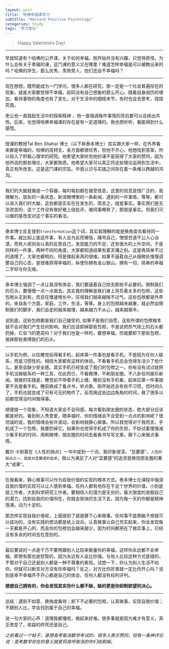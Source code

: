 ```yaml
---
layout: post
title: '哈佛幸福课学习'
subtitle: "Harvard Positive Psychology"
categories: Study
tags: '学习笔记'
---
```


> Happy Valentine’s Day!

------

早就知道有个哈佛的公开课，关于如何幸福。刚开始并没有兴趣，只觉得奇怪，为什么会有关于幸福的课，这门课的意义又在哪里？难道怎样幸福是可以被教出来的吗？哈佛的学生，那么优秀，羡煞旁人，他们还会不幸福吗？

------

现在想想，既然能成为一门学问，很多人都在研究，那一定是一个社会普遍存在的现象，就是大家都觉得不幸福，起码没有自己想象的那么开心。随着自身阅历的增加，看待事物的角度也有了变化，对于生活中的细枝末节，有时也会去思考，探探究竟。 

老公也一直鼓励生活中的探索精神 ，他一直强调每件事情的背后都可以总结出共性。后来，也觉得哈佛幸福课的存在是有一定道理的。我也想听听，看能得到什么感悟。

------


授课的教授Tal Ben Shahar 博士（以下称泰本博士）其实跟大家一样，在外界看来都是幸福的，哈佛的高材生，各方面都很优秀，但他不开心，他想找到答案，所以投入了积极心理学的研究。他希望大家听完他的课不是获得了大家的赞同，因为他所说的那些理论，大家都熟悉。他希望大家可以真正将这些理论运用到生活中，真正有所改变。这是这门课的宗旨。毕竟认识与实践之间存在着一条难以跨越的鸿沟。

-------

我们的大脑就像是一个容器，每时每刻都在接受信息，这里的信息是很广泛的，我理解为，朋友的一条状态，新浪微博里的一条新闻，遇到的一件事情，等等，都可以进入我们的大脑，这些都是实实在在发生的，简言之，就是事实。事实我们是无法改变的，这个工作没有做好被上级批评，被同事嘲笑了，那就是事实。但我们可以做的是改变对这个事实的看法。

------------

泰本博士反复提到```transformation```这个词，其实我理解的就是换角度去看待同一件事。就比如上面这件事，有人会为此而懊恼，痛骂自己，憎恨世道不公人心淡漠，而有人呢则会认真的反思自己，发现能力的不足，还有很大的上升空间。于是同样的一件事，两种不同的角度，大家都知道结果有着天壤之别。这是再简单不过的道理了，大家也都明白，但是做起来真的很难。如果不逼着自己从细微处慢慢调整自己的心态，是很难获得幸福的，纵使你拥有金山银山，拥有一切，简单的幸福二字却与你无缘。

------------


泰本博士强调了一点让我深有体会，我们要逼着自己除去那些不必要的。限制我们的石头，要慢慢一点一点凿去。其实我的理解是我们身上背负着太多的包袱，这些包袱从无到有，而且在慢速增长中，压得我们越来越喘不过气。这些包袱都是外界的，来自各个方面，家庭，工作，生活，等等。身上的包袱越来越重，就必然会限制我们的脚步，我们会走的越来越慢，越来越力不从心，越来越艰辛。

说到底，这些包袱都是我们自己接受的, 如果不是我们自愿，这些所谓的包袱根本就不会对我们产生任何影响。我们应该卸掉那些包袱，不是说把热气球上的石头都扔掉，它会飞的更高吗？对于我们也是一样的，要想幸福，你就要卸下那些包袱，凿掉那些束缚我们的石头。


---------

以手机为例，以往睡觉前得看手机，起床第一件事也是看手机，不是因为任何人联系，而是习惯性的。相信大家都有这样的体验。不看看手机总会觉得生活少了些什么，甚至会缺少安全感。其实手机已经变成了我们的包袱之一。你有没有试过就把手机当做联系的一种工具，仅此而已，不看微博，不刷朋友圈，不八卦任何娱乐新闻。我做的实践是，睡觉前不带着手机上楼，睡前没有手机看，起床后第一件事就更不会是看手机。睡前换成了看点书，听点歌。刚开始还会有些不习惯，但时间久了，手机也就变成了可有可无的物件了。反而用这些边边角角的时间，做了很多以前都觉得没时间做得事。

顺便提一个现象，不知道大家会不会同感。每次看到朋友圈的状态，绝大部分应该都是好的。看到别人秀恩爱，晒幸福时，你的情绪会不会受到一点点的影响呢？很坦诚的说，我的情绪会些许波动，会影响我静心做事。所以我觉得对于我而言，手机成了一个包袱，我要扔掉它。如果你也觉得手机成了你的负担，不妨试着慢慢减少看手机的时间，用刷微博，朋友圈的时间去看看书写写文章，静下心来做点事情。


戴尔·卡耐基在《人性的弱点》一书中提到一个词，我印象很深，“显要感”，```人性的弱点之一，就是对显要感的追求```，我认为满足了人对“显要感”的追求是微信朋友圈的重大“成果”。

-------------

在我看来，静心做事可以作为自我价值的实现的根本方式。泰本博士在课程中强调自我价值的实现可以让人感到幸福。任何人都有他存在于这个世界的价值，小到底层工作者，大到科学研究工作者。要相信人的潜力是无穷的，最大限度的发掘自己的潜力，找到自我的价值所在，你就会愉快的生活下去，因为每一天的你都是精神饱满，动力十足的。

那怎样实现自我价值呢，上面提到了就是静下心来做事。任何事不是靠脑子想就可以成功的，没有实践的想法都是纸上谈兵。认真做事让自己充实起来，你会发现每一天都是开心的，而且你的包袱也会越来越少，因为时间都用在了做实事上，已经没有多余的时间去在意别的。


-----------

最后要说的一点是千万不要用跟别人比较来衡量你的幸福，这样你永远都不会幸福，即使有那也是短暂的，因为永远有人会比你强。与他人比较这种方式是错的，不管对于自己还是别人都是一种不尊重的表现。试想一下，你认为别人生活不如你，你就可以断言对方没有你幸福吗？反之，对方比你厉害就一定比你开心吗？说到底幸不幸福开不开心都是自己的体会，任何人都没有权利评判。

**想想自己拥有的，你会发现其实你什么都不缺，缺的更是你抑制欲望的决心。**

-------------





总结：遇到不如意，换角度看待；卸下不必要的包袱，认真做事，实现自我价值；不跟别人比，学会找到属于自己的幸福。


说一句大家的心声：道理我都懂呢，做起来好难。很多事就是因为难才有意义，真正改变了，收益的终究还是自己。

_之前看过一个帖子，是想高考取消数学考试的，很多人表示赞同，但有一条神评论说：高考数学存在的意义就是将高呼取消的你们给刷掉。_




